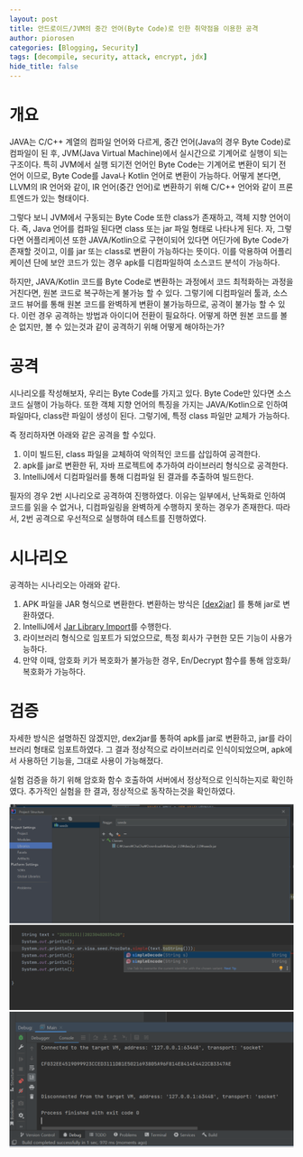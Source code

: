 ```yaml
---
layout: post
title: 안드로이드/JVM의 중간 언어(Byte Code)로 인한 취약점을 이용한 공격
author: piorosen
categories: [Blogging, Security]
tags: [decompile, security, attack, encrypt, jdx]
hide_title: false
---
```


# 개요

JAVA는 C/C++ 계열의 컴파일 언어와 다르게, 중간 언어(Java의 경우 Byte Code)로 컴파일이 된 후, JVM(Java Virtual Machine)에서 실시간으로 기계어로 실행이 되는 구조이다. 특히 JVM에서 실행 되기전 언어인 Byte Code는 기계어로 변환이 되기 전 언어 이므로, Byte Code를 Java나 Kotlin 언어로 변환이 가능하다. 어떻게 본다면, LLVM의 IR 언어와 같이, IR 언어(중간 언어)로 변환하기 위해 C/C++ 언어와 같이 프론트엔드가 있는 형태이다.

그렇다 보니 JVM에서 구동되는 Byte Code 또한 class가 존재하고, 객체 지향 언어이다. 즉, Java 언어를 컴파일 된다면 class 또는 jar 파일 형태로 나타나게 된다. 자, 그렇다면 어플리케이션 또한 JAVA/Kotlin으로 구현이되어 있다면 어딘가에 Byte Code가 존재할 것이고, 이를 jar 또는 class로 변환이 가능하다는 뜻이다.
이를 악용하여 어플리케이션 단에 보안 코드가 있는 경우 apk를 디컴파일하여 소스코드 분석이 가능하다.

하지만, JAVA/Kotlin 코드를 Byte Code로 변환하는 과정에서 코드 최적화하는 과정을 거친다면, 원본 코드로 복구하는게 불가능 할 수 있다. 그렇기에 디컴파일러 툴과, 소스코드 뷰어를 통해 원본 코드를 완벽하게 변환이 불가능하므로, 공격이 불가능 할 수 있다. 이런 경우 공격하는 방법과 아이디어 전환이 필요하다. 어떻게 하면 원본 코드를 볼 순 없지만, 볼 수 있는것과 같이 공격하기 위해 어떻게 해야하는가?

# 공격

시나리오를 작성해보자, 우리는 Byte Code를 가지고 있다. Byte Code만 있다면 소스코드 실행이 가능하다. 또한 객체 지향 언어의 특징을 가지는 JAVA/Kotlin으로 인하여 파일마다, class란 파일이 생성이 된다. 그렇기에, 특정 class 파일만 교체가 가능하다.

즉 정리하자면 아래와 같은 공격을 할 수있다.

1. 이미 빌드된, class 파일을 교체하여 악의적인 코드를 삽입하여 공격한다.
2. apk를 jar로 변환한 뒤, 자바 프로젝트에 추가하여 라이브러리 형식으로 공격한다.
3. IntelliJ에서 디컴파일러를 통해 디컴파일 된 결과를 추출하여 빌드한다.

필자의 경우 2번 시나리오로 공격하여 진행하였다. 이유는 일부에서, 난독화로 인하여 코드를 읽을 수 없거나, 디컴파일링을 완벽하게 수행하지 못하는 경우가 존재한다. 따라서, 2번 공격으로 우선적으로 실행하여 테스트를 진행하였다.

# 시나리오

공격하는 시나리오는 아래와 같다.

1. APK 파일을 JAR 형식으로 변환한다. 변환하는 방식은 [[dex2jar]](https://github.com/pxb1988/dex2jar) 를 통해 jar로 변환하였다.
2. IntelliJ에서 [Jar Library Import](https://atoz-develop.tistory.com/entry/JAVA-IntelliJ-IDEA-jar-%ED%8C%8C%EC%9D%BC-export-import-%EB%B0%A9%EB%B2%95)를 수행한다. 
3. 라이브러리 형식으로 임포트가 되었으므로, 특정 회사가 구현한 모든 기능이 사용가능하다.
4. 만약 이때, 암호화 키가 복호화가 불가능한 경우, En/Decrypt 함수를 통해 암호화/복호화가 가능하다.

# 검증

자세한 방식은 설명하진 않겠지만, dex2jar를 통하여 apk를 jar로 변환하고, jar를 라이브러리 형태로 임포트하였다. 그 결과 정상적으로 라이브러리로 인식이되었으며, apk에서 사용하던 기능을, 그대로 사용이 가능해졌다.

실험 검증을 하기 위해 암호화 함수 호출하여 서버에서 정상적으로 인식하는지로 확인하였다. 추가적인 실험을 한 결과, 정상적으로 동작하는것을 확인하였다.

![a](/assets/img/post/2023-04-02-01.png)
![a](/assets/img/post/2023-04-02-02.png)
![a](/assets/img/post/2023-04-02-03.png)
